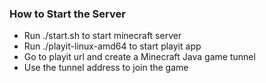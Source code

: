 ### How to Start the Server

- Run ./start.sh to start minecraft server
- Run ./playit-linux-amd64 to start playit app
- Go to playit url and create a Minecraft Java game tunnel
- Use the tunnel address to join the game
